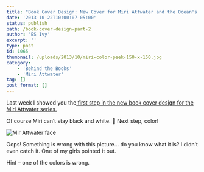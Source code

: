 ```yaml
---
title: "Book Cover Design: New Cover for Miri Attwater and the Ocean's Secret, part 2"
date: '2013-10-22T10:00:07-05:00'
status: publish
path: /book-cover-design-part-2
author: 'ES Ivy'
excerpt: ''
type: post
id: 1065
thumbnail: /uploads/2013/10/miri-color-peek-150-x-150.jpg
category:
    - 'Behind the Books'
    - 'Miri Attwater'
tag: []
post_format: []
---
```

Last week I showed you the[ first step in the new book cover design for the Miri Attwater series. ](http://192.168.1.34:4945/behind-the-books/new-website-new-cover-miri-attwater-oceans-secret/)

Of course Miri can’t stay black and white. 🙂 Next step, color!

![Mir Attwater face](/uploads/2013/10/miri-color-face-350-x-329.jpg)

Oops! Something is wrong with this picture… do you know what it is? I didn’t even catch it. One of my girls pointed it out.

Hint – one of the colors is wrong.
